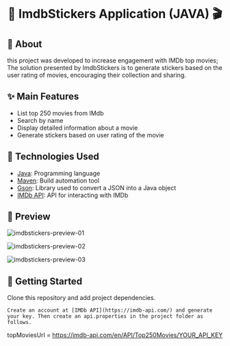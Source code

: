 <h1 align="center">
  🎥 ImdbStickers Application (JAVA) 🎬
</h1>

## 📌 About

this project was developed to increase engagement with IMDb top movies;
The solution presented by ImdbStickers is to generate stickers based on the user rating of movies, encouraging their collection and sharing.


## ✨ Main Features

* List top 250 movies from IMdb
* Search by name
* Display detailed information about a movie
* Generate stickers based on user rating of the movie


## 🚀 Technologies Used

* [Java](https://dev.java/): Programming language
* [Maven](https://maven.apache.org/): Build automation tool
* [Gson](https://mvnrepository.com/artifact/com.google.code.gson/gson): Library used to convert a JSON into a Java object
* [IMDb API](https://imdb-api.com/): API for interacting with IMDb


## 🎨 Preview

![imdbstickers-preview-01](https://user-images.githubusercontent.com/64162701/180670933-94f25dfb-6b71-457a-af54-be3549e21ca0.png)

![imdbstickers-preview-02](https://user-images.githubusercontent.com/64162701/180670936-14d91fe6-d2e1-417d-a12d-673f4e630dd3.png)

![imdbstickers-preview-03](https://user-images.githubusercontent.com/64162701/180671073-19ebc82a-57a2-4278-ad79-22e3dce2967e.png)


## 🚚 Getting Started

Clone this repository and add project dependencies.

```
Create an account at [IMDb API](https://imdb-api.com/) and generate your key. Then create an api.properties in the project folder as follows.

```
topMoviesUrl = https://imdb-api.com/en/API/Top250Movies/YOUR_API_KEY
```
